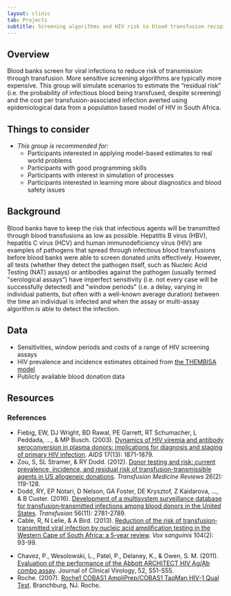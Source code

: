```yaml
---
layout: clinic
tab: Projects
subtitle: Screening algorithms and HIV risk to blood transfusion recipients
---
```


## Overview

Blood banks screen for viral infections to reduce risk of transmission through transfusion. More sensitive screening algorithms are typically more expensive. This group will simulate scenarios to estimate the “residual risk” (i.e. the probability of infectious blood being transfused, despite screening) and the cost per transfusion-associated infection averted using epidemiological data from a population based model of HIV in South Africa.

## Things to consider

- _This group is recommended for:_
    - Participants interested in applying model-based estimates to real world problems
    - Participants with good programming skills
    - Participants with interest in simulation of processes
    - Participants interested in learning more about diagnostics and blood safety issues

## Background

Blood banks have to keep the risk that infectious agents will be transmitted through blood transfusions as low as possible. Hepatitis B virus (HBV), hepatitis C virus (HCV) and human immunodeficiency virus (HIV) are examples of pathogens that spread through infectious blood transfusions before blood banks were able to screen donated units effectively. However, all tests (whether they detect the pathogen itself, such as Nucleic Acid Testing (NAT) assays) or antibodies against the pathogen (usually termed "serological assays") have imperfect sensitivity (i.e. not every case will be successfully detected) and "window periods" (i.e. a delay, varying in individual patients, but often with a well-known average duration) between the time an individual is infected and when the assay or multi-assay algorithm is able to detect the infection.

## Data

- Sensitivities, window periods and costs of a range of HIV screening assays
-	HIV prevalence and incidence estimates obtained from [the THEMBISA model](www.thembisa.org)
- Publicly available blood donation data

## Resources

### References

- Fiebig, EW, DJ Wright, BD Rawal, PE Garrett, RT Schumacher, L Peddada, ..., & MP Busch. (2003). [Dynamics of HIV viremia and antibody seroconversion in plasma donors: implications for diagnosis and staging of primary HIV infection](https://github.com/ICI3D/MMEDparticipants/raw/master/Readings/screeningAlgorithms/Fiebig2003.pdf). _AIDS_ 17(13): 1871-1879.
- Zou, S, SL Stramer, & RY Dodd. (2012). [Donor testing and risk: current prevalence, incidence, and residual risk of transfusion-transmissible agents in US allogeneic donations](https://github.com/ICI3D/MMEDparticipants/raw/master/Readings/screeningAlgorithms/Zou2012.pdf). _Transfusion Medicine Reviews_ 26(2): 119-128.
- Dodd, RY, EP Notari, D Nelson, GA Foster, DE Krysztof, Z Kaidarova, ..., & B Custer. (2016). [Development of a multisystem surveillance database for transfusion‐transmitted infections among blood donors in the United States](https://github.com/ICI3D/MMEDparticipants/raw/master/Readings/screeningAlgorithms/Dodd2016.pdf). _Transfusion_ 56(11): 2781-2789.
- Cable, R, N Lelie, & A Bird. (2013). [Reduction of the risk of transfusion‐transmitted viral infection by nucleic acid amplification testing in the Western Cape of South Africa: a 5‐year review](https://github.com/ICI3D/MMEDparticipants/raw/master/Readings/screeningAlgorithms/Cable2013.pdf). _Vox sanguinis_ 104(2): 93-99.
* Chavez, P., Wesolowski, L., Patel, P., Delaney, K., & Owen, S. M. (2011). [Evaluation of the performance of the Abbott ARCHITECT HIV Ag/Ab combo assay](https://github.com/ICI3D/MMEDparticipants/raw/master/Readings/screeningAlgorithms/Chavez2011.pdf). Journal of Clinical Virology, 52, S51-S55.
* Roche. (2007). [Roche1 COBAS1 AmpliPrep/COBAS1 TaqMan HIV-1 Qual Test](https://molecular.roche.com/assays/cobas-ampliprep-cobas-taqman-hiv-1-qualitative-test/). Branchburg, NJ. Roche.
